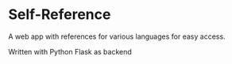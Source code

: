 # Self-Reference
A web app with references for various languages for easy access.

Written with Python Flask as backend
